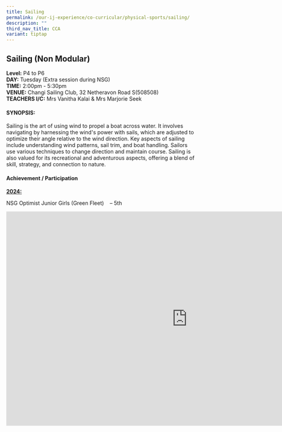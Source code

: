 ```yaml
---
title: Sailing
permalink: /our-ij-experience/co-curricular/physical-sports/sailing/
description: ""
third_nav_title: CCA
variant: tiptap
---
```

<h2>Sailing (Non Modular)</h2>
<p><strong>Level:</strong>&nbsp;P4 to P6
<br><strong>DAY:</strong>&nbsp;Tuesday (Extra session during NSG)
<br><strong>TIME:</strong>&nbsp;2:00pm - 5:30pm
<br><strong>VENUE:</strong>&nbsp;Changi Sailing Club, 32 Netheravon Road S(508508)
<br><strong>TEACHERS I/C:</strong>&nbsp;Mrs Vanitha Kalai &amp; Mrs Marjorie
Seek</p>
<h4>SYNOPSIS:</h4>
<p>Sailing is the art of using wind to propel a boat across water. It involves
navigating by harnessing the wind's power with sails, which are adjusted
to optimize their angle relative to the wind direction. Key aspects of
sailing include understanding wind patterns, sail trim, and boat handling.
Sailors use various techniques to change direction and maintain course.
Sailing is also valued for its recreational and adventurous aspects, offering
a blend of skill, strategy, and connection to nature.</p>
<h4>Achievement / Participation</h4>
<p><strong><u>2024:</u></strong>
</p>
<p>NSG Optimist Junior Girls (Green Fleet)&nbsp;&nbsp;&nbsp; – 5th</p>
<p></p>
<div class="iframe-wrapper">
<iframe height="569" width="960" allowfullscreen="true" frameborder="0" src="https://docs.google.com/presentation/d/e/2PACX-1vS_DrA_cSv12LK07XBs716TbZggRR1Zcs31nlX333AEwecfKqjOdohy6EKH1W3OQhZqLh_gA98y1tzB/embed?start=true&amp;loop=false&amp;delayms=5000"></iframe>
</div>
<p></p>